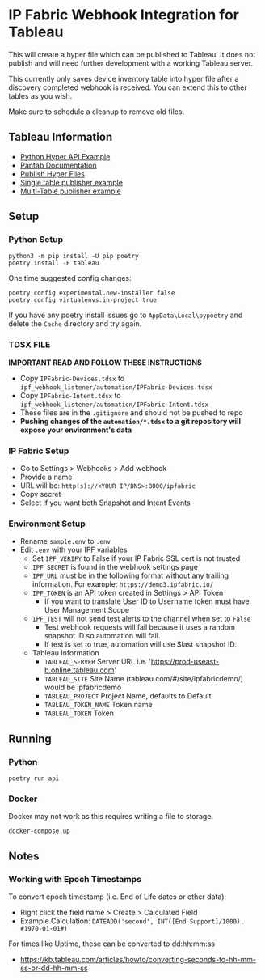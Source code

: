 # IP Fabric Webhook Integration for Tableau
This will create a hyper file which can be published to Tableau.  It does not publish and will need
further development with a working Tableau server.

This currently only saves device inventory table into hyper file after a discovery completed
webhook is received.  You can extend this to other tables as you wish.

Make sure to schedule a cleanup to remove old files.

## Tableau Information
- [Python Hyper API Example](https://help.tableau.com/current/api/hyper_api/en-us/docs/hyper_api_create_update.html)
- [Pantab Documentation](https://pantab.readthedocs.io/en/latest/examples.html)
- [Publish Hyper Files](https://help.tableau.com/current/api/hyper_api/en-us/docs/hyper_api_publish.html)
- [Single table publisher example](https://github.com/tableau/hyper-api-samples/tree/main/Community-Supported/publish-hyper)
- [Multi-Table publisher example](https://github.com/tableau/hyper-api-samples/tree/main/Community-Supported/publish-multi-table-hyper)

## Setup

### <a id="python-setup"></a> Python Setup
```shell
python3 -m pip install -U pip poetry
poetry install -E tableau
```
One time suggested config changes:
```shell
poetry config experimental.new-installer false
poetry config virtualenvs.in-project true
```

If you have any poetry install issues go to `AppData\Local\pypoetry` and delete the `Cache` directory and try again.

### TDSX FILE
**IMPORTANT READ AND FOLLOW THESE INSTRUCTIONS**
- Copy `IPFabric-Devices.tdsx` to `ipf_webhook_listener/automation/IPFabric-Devices.tdsx`
- Copy `IPFabric-Intent.tdsx` to `ipf_webhook_listener/automation/IPFabric-Intent.tdsx`
- These files are in the `.gitignore` and should not be pushed to repo
- **Pushing changes of the `automation/*.tdsx` to a git repository will expose your environment's data**

### IP Fabric Setup

- Go to Settings > Webhooks > Add webhook
- Provide a name
- URL will be: `http(s)://<YOUR IP/DNS>:8000/ipfabric`
- Copy secret
- Select if you want both Snapshot and Intent Events

### Environment Setup

- Rename `sample.env` to `.env`
- Edit `.env` with your IPF variables
    - Set `IPF_VERIFY` to False if your IP Fabric SSL cert is not trusted
    - `IPF_SECRET` is found in the webhook settings page
    - `IPF_URL` must be in the following format without any trailing information. For example: `https://demo3.ipfabric.io/`
    - `IPF_TOKEN` is an API token created in Settings > API Token
        - If you want to translate User ID to Username token must have User Management Scope
    - `IPF_TEST` will not send test alerts to the channel when set to `False`
      - Test webhook requests will fail because it uses a random snapshot ID so automation will fail.
      - If test is set to true, automation will use $last snapshot ID.
    - Tableau Information
      - `TABLEAU_SERVER` Server URL i.e. 'https://prod-useast-b.online.tableau.com'
      - `TABLEAU_SITE` Site Name (tableau.com/#/site/ipfabricdemo/) would be ipfabricdemo
      - `TABLEAU_PROJECT` Project Name, defaults to Default
      - `TABLEAU_TOKEN_NAME` Token name
      - `TABLEAU_TOKEN` Token

## Running

### Python

```shell
poetry run api
```

### Docker
Docker may not work as this requires writing a file to storage.

```shell
docker-compose up
```

## Notes
### Working with Epoch Timestamps
To convert epoch timestamp (i.e. End of Life dates or other data):
- Right click the field name > Create > Calculated Field
- Example Calculation: `DATEADD('second', INT([End Support]/1000), #1970-01-01#)`

For times like Uptime, these can be converted to dd:hh:mm:ss
- https://kb.tableau.com/articles/howto/converting-seconds-to-hh-mm-ss-or-dd-hh-mm-ss
